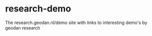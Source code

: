 # research-demo
The research.geodan.nl/demo site with links to interesting demo's by geodan research

